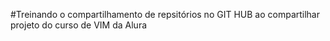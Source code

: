 #Treinando o compartilhamento de repsitórios no GIT HUB ao compartilhar projeto do curso de VIM da Alura
